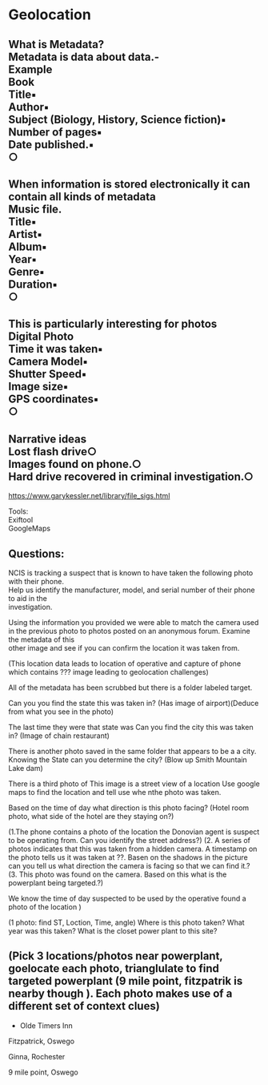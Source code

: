 # Geolocation

What is Metadata?  
Metadata is data about data.-  
Example  
Book  
Title▪  
Author▪  
Subject (Biology, History, Science fiction)▪  
Number of pages▪  
Date published.▪  
○  
-  
When information is stored electronically it can contain all kinds of metadata  
Music file.  
Title▪  
Artist▪  
Album▪  
Year▪  
Genre▪  
Duration▪  
○  
-  
This is particularly interesting for photos  
Digital Photo  
Time it was taken▪  
Camera Model▪  
Shutter Speed▪  
Image size▪  
GPS coordinates▪  
○  
-  
Narrative ideas  
Lost flash drive○  
Images found on phone.○  
Hard drive recovered in criminal investigation.○  
-  
https://www.garykessler.net/library/file_sigs.html


Tools:  
Exiftool  
GoogleMaps  

## Questions:  

NCIS is tracking a suspect that is known to have taken the following photo with their phone.  
Help us identify the manufacturer, model, and serial number of their phone to aid in the  
investigation.  


Using the information you provided we were able to match the camera used in the previous
photo to photos posted on an anonymous forum.  Examine the metadata of this  
other image and see if you can confirm the location it was taken from.

(This location data leads to location of operative and capture of phone which contains ??? image leading to geolocation challenges)

All of the metadata has been scrubbed but there is a folder labeled target.

Can you you find the state this was taken in? (Has image of airport)(Deduce from what you see in the photo)


The last time they were that state was
Can you find the city this was taken in? (Image of chain restaurant)


There is another photo saved in the same folder that appears to be a a city.  Knowing the State can you determine the city?
(Blow up Smith Mountain Lake dam)

There is a third photo of 
This image is a street view of a location
Use google maps to find the location and tell use whe nthe photo was taken.

Based on the time of day what direction is this photo facing?
(Hotel room photo, what side of the hotel are they staying on?)

(1.The phone contains a photo of the location the Donovian agent is suspect to be operating from.  Can you identify the street address?)
(2. A series of photos indicates that this was taken from a hidden camera.  A timestamp on the photo tells us it was taken at ??.  Basen on the shadows in the picture can you tell us what direction the camera is facing so that we can find it.?
(3. This photo was found on the camera.  Based on this what is the powerplant being targeted.?)

We know the time of day suspected to be used by the operative found a photo of the location )

(1 photo: find ST, Loction, Time, angle)
    Where is this photo taken?
    What year was this taken?
    What is the closet power plant to this site?

(Pick 3 locations/photos near powerplant, goelocate each photo, trianglulate to find targeted powerplant (9 mile point, fitzpatrik is nearby though ).  Each photo makes use of a different set of context clues)
- 
- Olde Timers Inn

Fitzpatrick, Oswego

Ginna, Rochester

9 mile point, Oswego